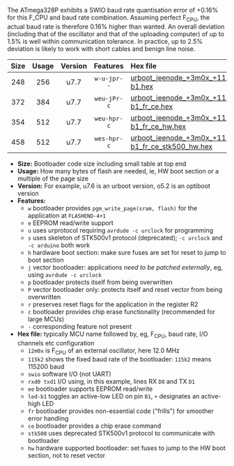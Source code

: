The ATmega328P exhibits a SWIO baud rate quantisation error of +0.16% for this F_CPU and baud rate combination. Assuming perfect F<sub>CPU</sub>, the actual baud rate is therefore 0.16% higher than wanted. An overall deviation (including that of the oscillator and that of the uploading computer) of up to 1.5% is well within communication tolerance. In practice, up to 2.5% deviation is likely to work with short cables and benign line noise.

|Size|Usage|Version|Features|Hex file|
|:-:|:-:|:-:|:-:|:--|
|248|256|u7.7|`w-u-jpr--`|[urboot_jeenode_+3m0x_+115k2_swio_rxd0_txd1_led-b1.hex](https://raw.githubusercontent.com/stefanrueger/urboot.hex/main/boards/jeenode/external_oscillator/fcpu_+3m0x/br_+115k2/urboot_jeenode_+3m0x_+115k2_swio_rxd0_txd1_led-b1.hex)|
|372|384|u7.7|`weu-jPr-c`|[urboot_jeenode_+3m0x_+115k2_swio_rxd0_txd1_ee_led-b1_fr_ce.hex](https://raw.githubusercontent.com/stefanrueger/urboot.hex/main/boards/jeenode/external_oscillator/fcpu_+3m0x/br_+115k2/urboot_jeenode_+3m0x_+115k2_swio_rxd0_txd1_ee_led-b1_fr_ce.hex)|
|354|512|u7.7|`weu-hpr-c`|[urboot_jeenode_+3m0x_+115k2_swio_rxd0_txd1_ee_led-b1_fr_ce_hw.hex](https://raw.githubusercontent.com/stefanrueger/urboot.hex/main/boards/jeenode/external_oscillator/fcpu_+3m0x/br_+115k2/urboot_jeenode_+3m0x_+115k2_swio_rxd0_txd1_ee_led-b1_fr_ce_hw.hex)|
|458|512|u7.7|`wes-hpr-c`|[urboot_jeenode_+3m0x_+115k2_swio_rxd0_txd1_ee_led-b1_fr_ce_stk500_hw.hex](https://raw.githubusercontent.com/stefanrueger/urboot.hex/main/boards/jeenode/external_oscillator/fcpu_+3m0x/br_+115k2/urboot_jeenode_+3m0x_+115k2_swio_rxd0_txd1_ee_led-b1_fr_ce_stk500_hw.hex)|

- **Size:** Bootloader code size including small table at top end
- **Usage:** How many bytes of flash are needed, ie, HW boot section or a multiple of the page size
- **Version:** For example, u7.6 is an urboot version, o5.2 is an optiboot version
- **Features:**
  + `w` bootloader provides `pgm_write_page(sram, flash)` for the application at `FLASHEND-4+1`
  + `e` EEPROM read/write support
  + `u` uses urprotocol requiring `avrdude -c urclock` for programming
  + `s` uses skeleton of STK500v1 protocol (deprecated); `-c urclock` and `-c arduino` both work
  + `h` hardware boot section: make sure fuses are set for reset to jump to boot section
  + `j` vector bootloader: applications *need to be patched externally*, eg, using `avrdude -c urclock`
  + `p` bootloader protects itself from being overwritten
  + `P` vector bootloader only: protects itself and reset vector from being overwritten
  + `r` preserves reset flags for the application in the register R2
  + `c` bootloader provides chip erase functionality (recommended for large MCUs)
  + `-` corresponding feature not present
- **Hex file:** typically MCU name followed by, eg, F<sub>CPU</sub>, baud rate, I/O channels etc configuration
  + `12m0x` is F<sub>CPU</sub> of an external oscillator, here 12.0 MHz
  + `115k2` shows the fixed baud rate of the bootloader: `115k2` means 115200 baud
  + `swio` software I/O (not UART)
  + `rxd0 txd1` I/O using, in this example, lines RX `D0` and TX `D1`
  + `ee` bootloader supports EEPROM read/write
  + `led-b1` toggles an active-low LED on pin `B1`, `+` designates an active-high LED
  + `fr` bootloader provides non-essential code ("frills") for smoother error handling
  + `ce` bootloader provides a chip erase command
  + `stk500` uses deprecated STK500v1 protocol to communicate with bootloader
  + `hw` hardware supported bootloader: set fuses to jump to the HW boot section, not to reset vector
